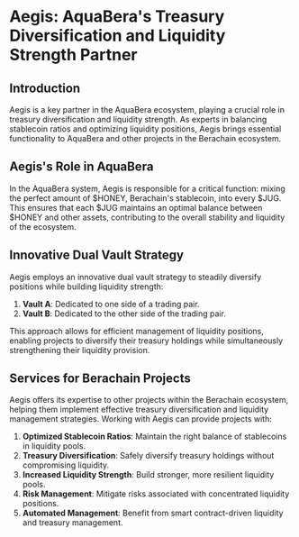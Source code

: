 # Aegis: AquaBera's Treasury Diversification and Liquidity Strength Partner

## Introduction

Aegis is a key partner in the AquaBera ecosystem, playing a crucial role in treasury diversification and liquidity strength. As experts in balancing stablecoin ratios and optimizing liquidity positions, Aegis brings essential functionality to AquaBera and other projects in the Berachain ecosystem.

## Aegis's Role in AquaBera

In the AquaBera system, Aegis is responsible for a critical function: mixing the perfect amount of $HONEY, Berachain's stablecoin, into every $JUG. This ensures that each $JUG maintains an optimal balance between $HONEY and other assets, contributing to the overall stability and liquidity of the ecosystem.

## Innovative Dual Vault Strategy

Aegis employs an innovative dual vault strategy to steadily diversify positions while building liquidity strength:

1. **Vault A**: Dedicated to one side of a trading pair.
2. **Vault B**: Dedicated to the other side of the trading pair.

This approach allows for efficient management of liquidity positions, enabling projects to diversify their treasury holdings while simultaneously strengthening their liquidity provision.

## Services for Berachain Projects

Aegis offers its expertise to other projects within the Berachain ecosystem, helping them implement effective treasury diversification and liquidity management strategies. Working with Aegis can provide projects with:

1. **Optimized Stablecoin Ratios**: Maintain the right balance of stablecoins in liquidity pools.
2. **Treasury Diversification**: Safely diversify treasury holdings without compromising liquidity.
3. **Increased Liquidity Strength**: Build stronger, more resilient liquidity pools.
4. **Risk Management**: Mitigate risks associated with concentrated liquidity positions.
5. **Automated Management**: Benefit from smart contract-driven liquidity and treasury management.
